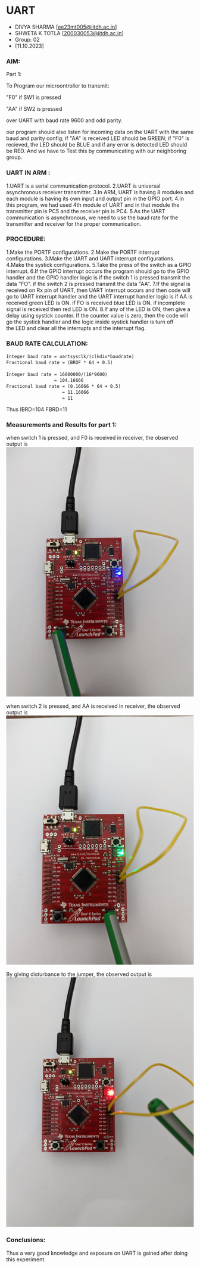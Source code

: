 
# UART

* DIVYA SHARMA [ee23mt005@iitdh.ac.in] 
* SHWETA K TOTLA [200030053@iitdh.ac.in]
* Group: 02
* [11.10.2023]



### AIM:

Part 1:

To Program our microontroller to transmit:

"F0" if SW1 is pressed

"AA" if SW2 is pressed 

over UART with baud rate 9600 and odd parity. 

our program should also listen for incoming data on the UART with the same baud and parity config; if "AA" is received LED should be GREEN; if "F0" is recieved, the LED should be BLUE and if any error is detected LED should be RED. And we have to Test this by communicating with our neighboring group.



### UART IN ARM :

1.UART is a serial communication protocol.
2.UART is universal asynchronous receiver transmitter.
3.In ARM, UART is having 8 modules and each module is having its own input and output pin in the GPIO port.
4.In this program, we had used 4th module of UART and in that module the transmitter pin is PC5 and the receiver pin is PC4.
5.As the UART communication is asynchronous, we need to use the baud rate for the transmitter and receiver for the proper communication.


### PROCEDURE:

1.Make the PORTF configurations.
2.Make the PORTF interrupt configurations.
3.Make the UART and UART interrupt configurations.
4.Make the systick configurations.
5.Take the press of the switch as a GPIO interrupt.
6.If the GPIO interrupt occurs the program should go to the GPIO handler and the GPIO handler logic is 
       if the switch 1 is pressed transmit the data "FO".
       if the switch 2 is pressed transmit the data "AA".
7.If the signal is received on Rx pin of UART, then UART interrupt occurs and then code will go to UART interrupt handler and the UART interrupt handler logic is
       if AA is received green LED is ON.
       if FO is received blue LED is ON.
       if incomplete signal is received then red LED is ON.
8.If any of the LED is ON, then give a delay using systick counter. If the counter value is zero, then the code will go the systick handler and the logic inside systick handler is turn off          
  the LED and clear all the interrupts and the interrupt flag.
      



### BAUD RATE CALCULATION:
    
    Integer baud rate = uartsysclk/(clkdiv*baudrate)
    Fractional baud rate = (BRDF * 64 + 0.5)

    Integer baud rate = 16000000/(16*9600)
                      = 104.16666
    Fractional baud rate = (0.16666 * 64 + 0.5)
                         = 11.16666
                         = 11

   Thus IBRD=104
        FBRD=11 



### Measurements and Results for part 1:


when switch 1 is pressed, and F0 is received in receiver, the observed output is 
![blue](blue.jpg)





when switch 2 is pressed, and AA is received in receiver, the observed output is 
![green](green.jpg)





By giving disturbance to the jumper, the observed output is
![red](red.jpg)








### Conclusions:

Thus a very good knowledge and exposure on UART is gained after doing this experiment.